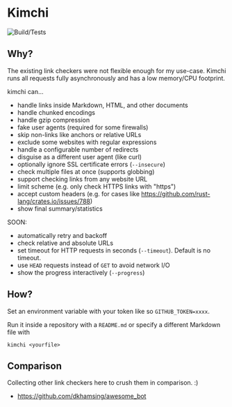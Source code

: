# Kimchi

![Build/Tests](https://github.com/wgalyen/Kimchi/workflows/Rust/badge.svg)

## Why?

The existing link checkers were not flexible enough for my use-case. Kimchi
runs all requests fully asynchronously and has a low memory/CPU footprint.

kimchi can...

- handle links inside Markdown, HTML, and other documents
- handle chunked encodings
- handle gzip compression
- fake user agents (required for some firewalls)
- skip non-links like anchors or relative URLs
- exclude some websites with regular expressions
- handle a configurable number of redirects
- disguise as a different user agent (like curl)
- optionally ignore SSL certificate errors (`--insecure`)
- check multiple files at once (supports globbing)
- support checking links from any website URL
- limit scheme (e.g. only check HTTPS links with "https")
- accept custom headers (e.g. for cases like https://github.com/rust-lang/crates.io/issues/788)
- show final summary/statistics

SOON:

- automatically retry and backoff
- check relative and absolute URLs
- set timeout for HTTP requests in seconds (`--timeout`). Default is no timeout.
- use `HEAD` requests instead of `GET` to avoid network I/O
- show the progress interactively (`--progress`)

## How?

Set an environment variable with your token like so `GITHUB_TOKEN=xxxx`.

Run it inside a repository with a `README.md` or specify a different Markdown
file with

```
kimchi <yourfile>
```

## Comparison

Collecting other link checkers here to crush them in comparison. :)

- https://github.com/dkhamsing/awesome_bot